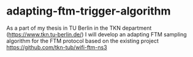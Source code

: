 # adapting-ftm-trigger-algorithm
As a part of my thesis in TU Berlin in the TKN department (https://www.tkn.tu-berlin.de/) I will develop an adapting FTM sampling algorithm for the FTM protocol based on the existing project https://github.com/tkn-tub/wifi-ftm-ns3
